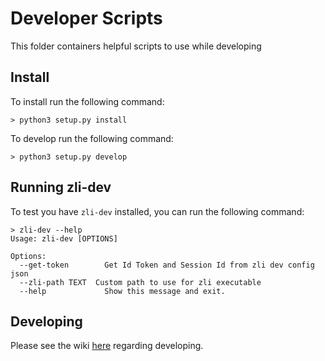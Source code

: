# Developer Scripts

This folder containers helpful scripts to use while developing

## Install

To install run the following command:

```shell
> python3 setup.py install
```

To develop run the following command:

```shell
> python3 setup.py develop
```

## Running zli-dev

To test you have `zli-dev` installed, you can run the following command:

```shell
> zli-dev --help
Usage: zli-dev [OPTIONS]

Options:
  --get-token        Get Id Token and Session Id from zli dev config json
  --zli-path TEXT  Custom path to use for zli executable
  --help             Show this message and exit.
```

## Developing

Please see the wiki [here](https://github.com/cwcrypto/thoum/wiki/Developer-Scripts-(zli-dev)) regarding developing.
